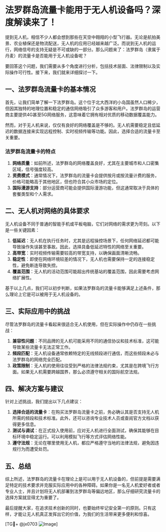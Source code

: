 # 法罗群岛流量卡能用于无人机设备吗？深度解读来了！

提到无人机，相信不少人都会想到那些在天空中翱翔的小型飞行器。无论是航拍美景、农业植保还是物流配送，无人机的应用已经越来越广泛。而说到无人机的运行，网络信号的支持无疑是不可或缺的一部分。那么问题来了：法罗群岛（隶属于丹麦）的流量卡是否能用于无人机设备呢？

要回答这个问题，我们需要从多个角度进行分析，包括技术层面、法律限制以及实际操作可行性。接下来，我们就来详细探讨一下。

## 一、法罗群岛流量卡的基本情况

首先，让我们简单了解一下法罗群岛。这个位于北大西洋的小岛国虽然人口稀少，但因其独特的地理位置和稳定的通信网络吸引了众多游客和用户。法罗群岛的运营商主要提供4G甚至5G网络服务，这意味着它拥有相对优质的移动数据覆盖能力。

然而，对于无人机来说，仅仅有良好的网络覆盖是不够的。无人机需要稳定且低延迟的数据连接来实现远程控制、实时视频传输等功能。因此，选择合适的流量卡至关重要。

### 法罗群岛流量卡的特点

1. **网络质量**：如前所述，法罗群岛的网络覆盖良好，尤其在主要城市和人口密集区域，信号强度较高。
2. **资费模式**：通常情况下，法罗群岛的流量卡会提供按月或按流量计费的服务，价格可能略高于其他地区，但也符合其小众市场的定位。
3. **国际漫游支持**：部分运营商可能会提供国际漫游功能，但这通常取决于具体的套餐类型和个人需求。

## 二、无人机对网络的具体要求

无人机设备不同于普通的智能手机或平板电脑，它们对网络的需求更为苛刻。以下是一些关键因素：

1. **低延迟**：无人机在执行任务时，尤其是远程操控场景下，任何网络延迟都可能导致操作失误甚至事故。因此，选择具备低延迟特性的网络至关重要。
2. **高带宽**：实时视频传输需要较高的带宽支持，以确保画面清晰流畅。
3. **稳定性**：即使在网络环境较差的情况下，无人机也需要保持一定的连接稳定性，避免断连导致失控。
4. **覆盖范围**：无人机的活动范围可能超出传统基站的覆盖范围，因此需要考虑网络扩展性。

基于以上几点，我们可以初步判断，如果法罗群岛的流量卡能够满足上述条件，那么理论上它是可以被用于无人机设备的。

## 三、实际应用中的挑战

尽管法罗群岛的流量卡看起来很适合无人机使用，但在实际操作中仍存在一些挑战：

1. **兼容性问题**：不同品牌的无人机可能采用不同的通信协议和技术标准，这可能导致某些流量卡无法正常工作。
2. **频段匹配**：无人机设备通常依赖特定的无线频段进行通信，而这些频段未必与法罗群岛的网络完全匹配。
3. **政策限制**：无人机的使用往往受到严格的法律法规约束，尤其是在跨境飞行方面。如果无人机需要跨越国界，那么必须遵守相关的国际航空法规。

## 四、解决方案与建议

针对上述挑战，我们提出以下几点建议：

1. **选择合适的流量卡**：在购买法罗群岛流量卡之前，务必确认其是否支持无人机所需的频段和技术标准。此外，还可以咨询专业技术人员或查阅官方文档以获得更多信息。
2. **测试与调试**：在正式投入使用前，应对无人机进行全面测试，确保其能够在目标环境中稳定运行。可以利用模拟飞行等方式评估网络性能。
3. **遵守法规**：无论在哪里使用无人机，都应严格遵守当地的法律法规，避免因违规行为而遭受处罚。

## 五、总结

综上所述，法罗群岛的流量卡在理论上是可以用于无人机设备的，但前提是需要满足特定的技术要求并克服实际应用中的各种障碍。如果你是一名无人机爱好者或者专业人士，并且计划将无人机部署到法罗群岛等偏远地区，那么仔细研究流量卡的选择方案就显得尤为重要了。

最后提醒大家，在追求技术创新的同时，也要始终牢记安全第一的原则。只有这样，才能让无人机真正发挥出它的价值，为我们的生活带来更多便利和惊喜。

[TG💪+ @jx0703 ![Image](https://github.com/user-attachments/assets/dbca1d08-cadb-493c-b0ec-ad6f7a83f270)]